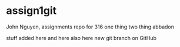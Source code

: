 # assign1git
John Nguyen, assignments repo for 316
one thing two thing
abbadon

stuff added here
and here 
also here
new git branch on GitHub
